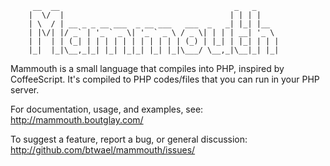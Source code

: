 ```
     __  __                                       _   _     
    |  \/  |                                     | | | |    
    | \  / | __ _ _ __ ___  _ __ ___   ___  _   _| |_| |__  
    | |\/| |/ _` | '_ ` _ \| '_ ` _ \ / _ \| | | | __| '_ \ 
    | |  | | (_| | | | | | | | | | | | (_) | |_| | |_| | | |
    |_|  |_|\__,_|_| |_| |_|_| |_| |_|\___/ \__,_|\__|_| |_|
 ```                                                                                               
Mammouth is a small language that compiles into PHP, inspired by CoffeeScript. It's compiled to PHP codes/files that you can run in your PHP server.

  For documentation, usage, and examples, see:
  http://mammouth.boutglay.com/

  To suggest a feature, report a bug, or general discussion:
  http://github.com/btwael/mammouth/issues/
